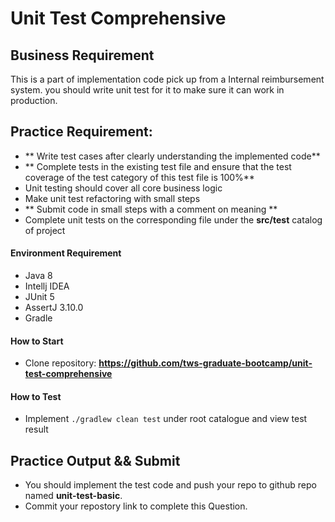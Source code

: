 # Unit Test Comprehensive 

## Business Requirement

This is a part of implementation code pick up from a Internal reimbursement system. you should write unit test for it to make sure it can work in production.


## Practice Requirement:
- ** Write test cases after clearly understanding the implemented code**
- ** Complete tests in the existing test file and ensure that the test coverage of the test category of this test file is 100%**
- Unit testing should cover all core business logic
- Make unit test refactoring with small steps
- ** Submit code in small steps with a comment on meaning **
- Complete unit tests on the corresponding file under the **src/test** catalog of project

#### Environment Requirement
- Java 8
- Intellj IDEA
- JUnit 5
- AssertJ 3.10.0
- Gradle

#### How to Start

- Clone repository: **https://github.com/tws-graduate-bootcamp/unit-test-comprehensive**


#### How to Test
- Implement `./gradlew clean test` under root catalogue and view test result
 
## Practice Output && Submit
- You should implement the test code and push your repo to github repo named **unit-test-basic**.
- Commit your repostory link to complete this Question.

